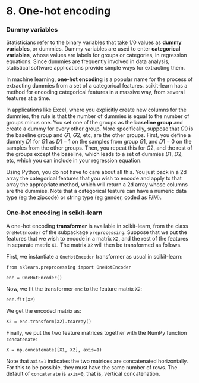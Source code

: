 # 8. One-hot encoding

### Dummy variables

Statisticians refer to the binary variables that take 1/0 values as **dummy variables**, or dummies. Dummy variables are used to enter **categorical variables**, whose values are labels for groups or categories, in regression equations. Since dummies are frequently involved in data analysis, statistical software applications provide simple ways for extracting them. 

In machine learning, **one-hot encoding** is a popular name for the process of extracting dummies from a set of a categorical features. scikit-learn has a method for encoding categorical features in a massive way, from several features at a time. 

In applications like Excel, where you explicitly create new columns for the dummies, the rule is that the number of dummies is equal to the number of groups minus one. You set one of the groups as the **baseline group** and create a dummy for every other group. More specifically, suppose that *G*0 is the baseline group and *G*1, *G*2, etc, are the other groups. First, you define a dummy *D*1 for *G*1 as *D*1 = 1 on the samples from group *G*1, and *D*1 = 0 on the samples from the other groups. Then, you repeat this for *G*2, and the rest of the groups except the baseline, which leads to a set of dummies *D*1, *D*2, etc, which you can include in your regression equation.

Using Python, you do not have to care about all this. You just pack in a 2d array the categorical features that you wish to encode and apply to that array the appropriate method, which will return a 2d array whose columns are the dummies. Note that a categorical feature can have a numeric data type (eg the zipcode) or string type (eg gender, coded as F/M).

### One-hot encoding in scikit-learn

A one-hot encoding **transformer** is available in scikit-learn, from the class `OneHotEncoder` of the subpackage `preprocessing`. Suppose that we put the features that we wish to encode in a matrix `X2`, and the rest of the features in separate matrix `X1`. The matrix `X2` will then be transformed as follows. 

First, we instantiate a `OneHotEncoder` transformer as usual in scikit-learn:

`from sklearn.preprocessing import OneHotEncoder`

`enc = OneHotEncoder()`

Now, we fit the transformer `enc` to the feature matrix `X2`:

`enc.fit(X2)`

We get the encoded matrix as:

`X2 = enc.transform(X2).toarray()`

Finally, we put the two feature matrices together with the NumPy function `concatenate`:

`X = np.concatenate([X1, X2], axis=1)`

Note that `axis=1` indicates the two matrices are concatenated horizontally. For this to be possible, they must have the same number of rows. The default of `concatenate` is `axis=0`, that is, vertical concatenation.
